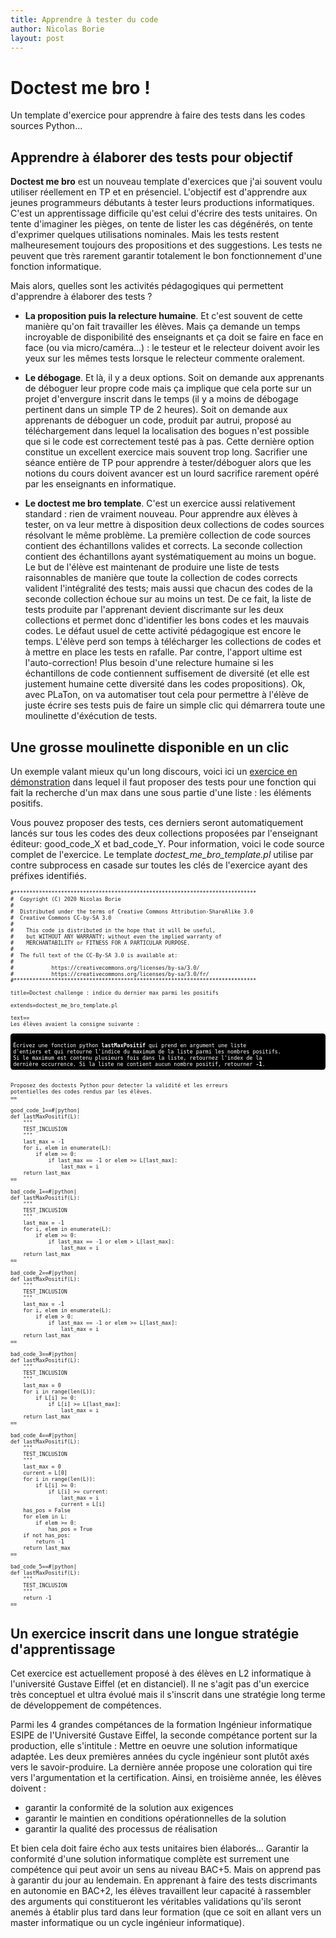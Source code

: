 ```yaml
---
title: Apprendre à tester du code
author: Nicolas Borie
layout: post
---
```


# Doctest me bro !

Un template d'exercice pour apprendre à faire des tests dans les codes sources Python...

## Apprendre à élaborer des tests pour objectif

**Doctest me bro** est un nouveau template d'exercices que j'ai souvent voulu utiliser réellement en TP et en présenciel. 
L'objectif est d'apprendre aux jeunes programmeurs débutants à tester leurs productions informatiques. C'est 
un apprentissage difficile qu'est celui d'écrire des tests unitaires. On tente d'imaginer les pièges, on tente 
de lister les cas dégénérés, on tente d'exprimer quelques utilisations nominales. Mais les tests restent
malheuresement toujours des propositions et des suggestions. Les tests ne peuvent que très rarement garantir 
totalement le bon fonctionnement d'une fonction informatique.

Mais alors, quelles sont les activités pédagogiques qui permettent d'apprendre à élaborer des tests ?

* **La proposition puis la relecture humaine**. Et c'est souvent de cette manière qu'on fait travailler les 
élèves. Mais ça demande un temps incroyable de disponibilité des enseignants et ça doit se faire en face en 
face (ou via micro/caméra...) : le testeur et le relecteur doivent avoir les yeux sur les mêmes tests lorsque 
le relecteur commente oralement.

* **Le débogage**. Et là, il y a deux options. Soit on demande aux apprenants de déboguer leur propre code 
mais ça implique que cela porte sur un projet d'envergure inscrit dans le temps (il y a moins de débogage 
pertinent dans un simple TP de 2 heures). Soit on demande aux apprenants de déboguer un code, produit par autrui, 
proposé au téléchargement dans lequel la localisation des bogues n'est possible que si le code est correctement testé 
pas à pas. Cette dernière option constitue un excellent exercice mais souvent trop long. Sacrifier une séance 
entière de TP pour apprendre à tester/déboguer alors que les notions du cours doivent avancer est un lourd 
sacrifice rarement opéré par les enseignants en informatique.

* **Le doctest me bro template**. C'est un exercice aussi relativement standard : rien de vraiment nouveau. 
Pour apprendre aux élèves à tester, on va leur mettre à disposition deux collections de codes sources résolvant 
le même problème. La première collection de code sources contient des échantillons valides et corrects. La seconde
collection contient des échantillons ayant systématiquement au moins un bogue. Le but de l'élève est maintenant 
de produire une liste de tests raisonnables de manière que toute la collection de codes corrects valident 
l'intégralité des tests; mais aussi que chacun des codes de la seconde collection échoue sur au moins un test. De ce 
fait, la liste de tests produite par l'apprenant devient discrimante sur les deux collections et permet donc 
d'identifier les bons codes et les mauvais codes. Le défaut usuel de cette activité pédagogique est encore le 
temps. L'élève perd son temps à télécharger les collections de codes et à mettre en place les tests en rafalle.
Par contre, l'apport ultime est l'auto-correction! Plus besoin d'une relecture humaine si les échantillons de code 
contiennent suffisement de diversité (et elle est justement humaine cette diversité dans les codes propositions).
Ok, avec PLaTon, on va automatiser tout cela pour permettre à l'élève de juste écrire ses tests puis de faire 
un simple clic qui démarrera toute une moulinette d'éxécution de tests.


## Une grosse moulinette disponible en un clic

Un exemple valant mieux qu'un long discours, voici ici un 
[exercice en démonstration](https://pl.u-pem.fr/filebrowser/demo/20216/) dans lequel il faut proposer des tests 
pour une fonction qui fait la recherche d'un max dans une sous partie d'une liste : les éléments positifs.

Vous pouvez proposer des tests, ces derniers seront automatiquement lancés sur tous les codes des deux 
collections proposées par l'enseignant éditeur: good_code_X et bad_code_Y. Pour information, voici le code 
source complet de l'exercice. Le template *doctest_me_bro_template.pl* utilise par contre subprocess en 
casade sur toutes les clés de l'exercice ayant des préfixes identifiés.

<pre style="font-size: 0.6em;">
#*****************************************************************************
#  Copyright (C) 2020 Nicolas Borie <nicolas dot borie at univ-eiffel . fr>
#
#  Distributed under the terms of Creative Commons Attribution-ShareAlike 3.0
#  Creative Commons CC-by-SA 3.0
#
#    This code is distributed in the hope that it will be useful,
#    but WITHOUT ANY WARRANTY; without even the implied warranty of
#    MERCHANTABILITY or FITNESS FOR A PARTICULAR PURPOSE.
#
#  The full text of the CC-By-SA 3.0 is available at:
#
#            https://creativecommons.org/licenses/by-sa/3.0/
#            https://creativecommons.org/licenses/by-sa/3.0/fr/
#*****************************************************************************

title=Doctest challenge : indice du dernier max parmi les positifs

extends=doctest_me_bro_template.pl

text==
Les élèves avaient la consigne suivante :   

<div style="color:white; background-color: black; padding: 0.5em; border-radius: 0.5em;">
Écrivez une fonction python <b>lastMaxPositif</b> qui prend en argument une liste 
d'entiers et qui retourne l'indice du maximum de la liste parmi les nombres positifs.
Si le maximum est contenu plusieurs fois dans la liste, retournez l'index de la 
dernière occurrence. Si la liste ne contient aucun nombre positif, retourner <b>-1</b>.
</div>

Proposez des doctests Python pour detecter la validité et les erreurs 
potentielles des codes rendus par les élèves.
==

good_code_1==#|python|
def lastMaxPositif(L):
    """
    TEST_INCLUSION
    """
    last_max = -1
    for i, elem in enumerate(L):
        if elem >= 0:
            if last_max == -1 or elem >= L[last_max]:
                last_max = i
    return last_max
==

bad_code_1==#|python|                                                   
def lastMaxPositif(L):
    """
    TEST_INCLUSION
    """
    last_max = -1
    for i, elem in enumerate(L):
        if elem >= 0:
            if last_max == -1 or elem > L[last_max]:
                last_max = i
    return last_max
==

bad_code_2==#|python|
def lastMaxPositif(L):
    """
    TEST_INCLUSION
    """
    last_max = -1
    for i, elem in enumerate(L):
        if elem > 0:
            if last_max == -1 or elem >= L[last_max]:
                last_max = i
    return last_max
==

bad_code_3==#|python|
def lastMaxPositif(L):
    """
    TEST_INCLUSION
    """
    last_max = 0
    for i in range(len(L)):
        if L[i] >= 0:
            if L[i] >= L[last_max]:
                last_max = i
    return last_max
==

bad_code_4==#|python|
def lastMaxPositif(L):
    """
    TEST_INCLUSION
    """
    last_max = 0
    current = L[0]
    for i in range(len(L)):
        if L[i] >= 0:
            if L[i] >= current:
                last_max = i
                current = L[i]
    has_pos = False
    for elem in L:
        if elem >= 0:
            has_pos = True
    if not has_pos:
        return -1
    return last_max
==

bad_code_5==#|python|                                                   
def lastMaxPositif(L):
    """
    TEST_INCLUSION
    """
    return -1
==
</pre>


## Un exercice inscrit dans une longue stratégie d'apprentissage

Cet exercice est actuellement proposé à des élèves en L2 informatique à l'université Gustave Eiffel (et en distanciel). 
Il ne s'agit pas d'un exercice très conceptuel et ultra évolué mais il s'inscrit dans une stratégie long terme de 
développement de compétences.

Parmi les 4 grandes compétances de la formation Ingénieur informatique ESIPE de l'Université Gustave Eiffel, la 
seconde compétance portent sur la production, elle s'intitule : Mettre en oeuvre une solution informatique adaptée.
Les deux premières années du cycle ingénieur sont plutôt axés vers le savoir-produire. La dernière année propose 
une coloration qui tire vers l'argumentation et la certification. Ainsi, en troisième année, les élèves doivent :
* garantir la conformité de la solution aux exigences
* garantir le maintien en conditions opérationnelles de la solution
* garantir la qualité des processus de réalisation

Et bien cela doit faire écho aux tests unitaires bien élaborés... Garantir la conformité d'une solution informatique 
complète est surrement une compétence qui peut avoir un sens au niveau BAC+5. Mais on apprend pas à garantir du 
jour au lendemain. En apprenant à faire des tests discrimants en autonomie en BAC+2, les élèves travaillent 
leur capacité à rassembler des arguments qui constitueront les véritables validations qu'ils seront anemés à établir 
plus tard dans leur formation (que ce soit en allant vers un master informatique ou un cycle ingénieur informatique).
